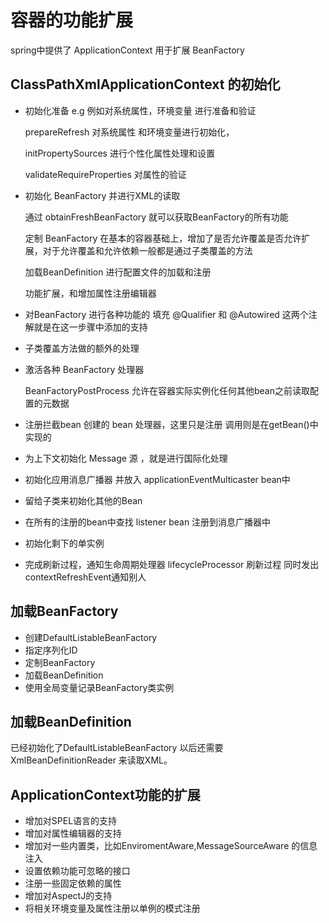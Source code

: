 # 容器的功能扩展
spring中提供了 ApplicationContext 用于扩展 BeanFactory

## ClassPathXmlApplicationContext 的初始化
 - 初始化准备 e.g 例如对系统属性，环境变量 进行准备和验证

    prepareRefresh 对系统属性 和环境变量进行初始化，

    initPropertySources 进行个性化属性处理和设置

    validateRequireProperties 对属性的验证
 - 初始化 BeanFactory 并进行XML的读取

    通过 obtainFreshBeanFactory 就可以获取BeanFactory的所有功能

    定制 BeanFactory 在基本的容器基础上，增加了是否允许覆盖是否允许扩展，对于允许覆盖和允许依赖一般都是通过子类覆盖的方法

    加载BeanDefinition 进行配置文件的加载和注册

    功能扩展，和增加属性注册编辑器

 - 对BeanFactory 进行各种功能的 填充 @Qualifier 和 @Autowired 这两个注解就是在这一步骤中添加的支持
 - 子类覆盖方法做的额外的处理
 - 激活各种 BeanFactory 处理器

    BeanFactoryPostProcess 允许在容器实际实例化任何其他bean之前读取配置的元数据

 - 注册拦截bean 创建的 bean 处理器，这里只是注册 调用则是在getBean()中实现的
 - 为上下文初始化 Message 源 ，就是进行国际化处理

 - 初始化应用消息广播器 并放入 applicationEventMulticaster bean中
 - 留给子类来初始化其他的Bean
 - 在所有的注册的bean中查找 listener bean 注册到消息广播器中
 - 初始化剩下的单实例
 - 完成刷新过程，通知生命周期处理器 lifecycleProcessor 刷新过程 同时发出 contextRefreshEvent通知别人


## 加载BeanFactory
- 创建DefaultListableBeanFactory
- 指定序列化ID
- 定制BeanFactory
- 加载BeanDefinition
- 使用全局变量记录BeanFactory类实例

## 加载BeanDefinition
 已经初始化了DefaultListableBeanFactory 以后还需要 XmlBeanDefinitionReader 来读取XML。

## ApplicationContext功能的扩展
- 增加对SPEL语言的支持
- 增加对属性编辑器的支持
- 增加对一些内置类，比如EnviromentAware,MessageSourceAware 的信息注入
- 设置依赖功能可忽略的接口
- 注册一些固定依赖的属性
- 增加对AspectJ的支持
- 将相关环境变量及属性注册以单例的模式注册
